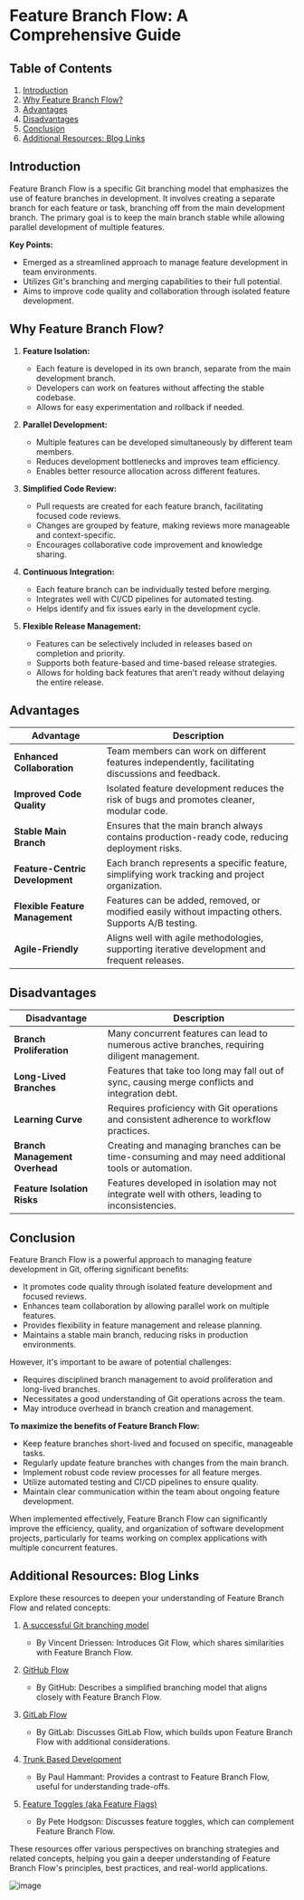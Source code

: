 # Feature Branch Flow: A Comprehensive Guide

## Table of Contents

1. [Introduction](#introduction)
2. [Why Feature Branch Flow?](#why-feature-branch-flow)
3. [Advantages](#advantages)
4. [Disadvantages](#disadvantages)
5. [Conclusion](#conclusion)
6. [Additional Resources: Blog Links](#additional-resources-blog-links)

## Introduction

Feature Branch Flow is a specific Git branching model that emphasizes the use of feature branches in development. It involves creating a separate branch for each feature or task, branching off from the main development branch. The primary goal is to keep the main branch stable while allowing parallel development of multiple features.

**Key Points:**
- Emerged as a streamlined approach to manage feature development in team environments.
- Utilizes Git's branching and merging capabilities to their full potential.
- Aims to improve code quality and collaboration through isolated feature development.

## Why Feature Branch Flow?

1. **Feature Isolation:**
   - Each feature is developed in its own branch, separate from the main development branch.
   - Developers can work on features without affecting the stable codebase.
   - Allows for easy experimentation and rollback if needed.

2. **Parallel Development:**
   - Multiple features can be developed simultaneously by different team members.
   - Reduces development bottlenecks and improves team efficiency.
   - Enables better resource allocation across different features.

3. **Simplified Code Review:**
   - Pull requests are created for each feature branch, facilitating focused code reviews.
   - Changes are grouped by feature, making reviews more manageable and context-specific.
   - Encourages collaborative code improvement and knowledge sharing.

4. **Continuous Integration:**
   - Each feature branch can be individually tested before merging.
   - Integrates well with CI/CD pipelines for automated testing.
   - Helps identify and fix issues early in the development cycle.

5. **Flexible Release Management:**
   - Features can be selectively included in releases based on completion and priority.
   - Supports both feature-based and time-based release strategies.
   - Allows for holding back features that aren't ready without delaying the entire release.

## Advantages

| **Advantage**               | **Description**                                                                                 |
|-----------------------------|-----------------------------------------------------------------------------------------------|
| **Enhanced Collaboration**  | Team members can work on different features independently, facilitating discussions and feedback. |
| **Improved Code Quality**   | Isolated feature development reduces the risk of bugs and promotes cleaner, modular code.     |
| **Stable Main Branch**      | Ensures that the main branch always contains production-ready code, reducing deployment risks. |
| **Feature-Centric Development** | Each branch represents a specific feature, simplifying work tracking and project organization. |
| **Flexible Feature Management** | Features can be added, removed, or modified easily without impacting others. Supports A/B testing. |
| **Agile-Friendly**          | Aligns well with agile methodologies, supporting iterative development and frequent releases. |

## Disadvantages

| **Disadvantage**            | **Description**                                                                                     |
|-----------------------------|-----------------------------------------------------------------------------------------------------|
| **Branch Proliferation**    | Many concurrent features can lead to numerous active branches, requiring diligent management.       |
| **Long-Lived Branches**     | Features that take too long may fall out of sync, causing merge conflicts and integration debt.     |
| **Learning Curve**          | Requires proficiency with Git operations and consistent adherence to workflow practices.           |
| **Branch Management Overhead** | Creating and managing branches can be time-consuming and may need additional tools or automation. |
| **Feature Isolation Risks** | Features developed in isolation may not integrate well with others, leading to inconsistencies.     |

## Conclusion

Feature Branch Flow is a powerful approach to managing feature development in Git, offering significant benefits:

- It promotes code quality through isolated feature development and focused reviews.
- Enhances team collaboration by allowing parallel work on multiple features.
- Provides flexibility in feature management and release planning.
- Maintains a stable main branch, reducing risks in production environments.

However, it's important to be aware of potential challenges:

- Requires disciplined branch management to avoid proliferation and long-lived branches.
- Necessitates a good understanding of Git operations across the team.
- May introduce overhead in branch creation and management.

**To maximize the benefits of Feature Branch Flow:**

- Keep feature branches short-lived and focused on specific, manageable tasks.
- Regularly update feature branches with changes from the main branch.
- Implement robust code review processes for all feature merges.
- Utilize automated testing and CI/CD pipelines to ensure quality.
- Maintain clear communication within the team about ongoing feature development.

When implemented effectively, Feature Branch Flow can significantly improve the efficiency, quality, and organization of software development projects, particularly for teams working on complex applications with multiple concurrent features.

## Additional Resources: Blog Links

Explore these resources to deepen your understanding of Feature Branch Flow and related concepts:

1. [A successful Git branching model](https://nvie.com/posts/a-successful-git-branching-model/)
   - By Vincent Driessen: Introduces Git Flow, which shares similarities with Feature Branch Flow.

2. [GitHub Flow](https://guides.github.com/introduction/flow/)
   - By GitHub: Describes a simplified branching model that aligns closely with Feature Branch Flow.

3. [GitLab Flow](https://about.gitlab.com/topics/version-control/what-is-gitlab-flow/)
   - By GitLab: Discusses GitLab Flow, which builds upon Feature Branch Flow with additional considerations.

4. [Trunk Based Development](https://trunkbaseddevelopment.com/)
   - By Paul Hammant: Provides a contrast to Feature Branch Flow, useful for understanding trade-offs.

5. [Feature Toggles (aka Feature Flags)](https://martinfowler.com/articles/feature-toggles.html)
   - By Pete Hodgson: Discusses feature toggles, which can complement Feature Branch Flow.

These resources offer various perspectives on branching strategies and related concepts, helping you gain a deeper understanding of Feature Branch Flow's principles, best practices, and real-world applications.

![image](https://github.com/user-attachments/assets/fc161460-9311-43e4-ab89-1beaf6158fdb)
